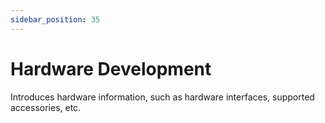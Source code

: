 ```yaml
---
sidebar_position: 35
---
```


# Hardware Development

Introduces hardware information, such as hardware interfaces, supported accessories, etc.

<DocCardList />
